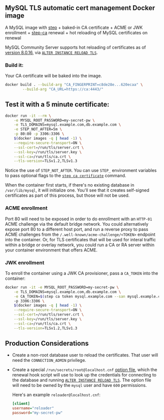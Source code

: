 ## MySQL TLS automatic cert management Docker image

A MySQL image with [step](https://github.com/smallstep/cli) + baked-in CA certificate + ACME or JWK enrollment + [step-ca](https://github.com/smallstep/certificates) renewal + hot reloading of MySQL certificates on renewal

MySQL Community Server supports hot reloading of certificates as of [version 8.0.16](https://forums.mysql.com/read.php?3,674339,674339), via [`ALTER INSTANCE RELOAD TLS`](https://dev.mysql.com/doc/refman/8.0/en/alter-instance.html).

### Build it:

Your CA certificate will be baked into the image.

```bash
docker build . --build-arg "CA_FINGERPRINT=c8de28e...620ecaa" \
        --build-arg "CA_URL=https://ca:4443/"
```

## Test it with a 5 minute certificate:

```bash
docker run -it --rm \
	-e MYSQL_ROOT_PASSWORD=my-secret-pw \
    -e TLS_DOMAINS=mysql.example.com,db.example.com \
	-e STEP_NOT_AFTER=5m \
	-p 80:80 -p 3306:3306 \
    $(docker images -q | head -1) \
    --require-secure-transport=ON \
    --ssl-cert=/run/tls/server.crt \
    --ssl-key=/run/tls/server.key \
    --ssl-ca=/run/tls/ca.crt \
    --tls-version=TLSv1.2,TLSv1.3
```

Notice the use of `STEP_NOT_AFTER`. You can use `STEP_` environment variables to pass optional flags to the [`step ca certificate`](https://smallstep.com/docs/step-cli/reference/ca/certificate) command.

When the container first starts, if there's no existing database in `/var/lib/mysql`, it will initialize one.
You'll see that it creates self-signed certificates as part of this process, but those will not be used.


### ACME enrollment

Port 80 will need to be exposed in order to do enrollment with an `HTTP-01` ACME challenge via the default bridge network. You could alternatively expose port 80 to a different host port, and run a reverse proxy to pass ACME challenges from the `/.well-known/acme-challenge/<TOKEN>` endpoint into the container. Or, for TLS certificates that will be used for  interal traffic within a bridge or overlay network, you could run a CA or RA server within your container environment that offers ACME.

### JWK enrollment

To enroll the container using a JWK CA provisioner, pass a `CA_TOKEN` into the container:

```bash
docker run -it -e MYSQL_ROOT_PASSWORD=my-secret-pw \
    -e TLS_DOMAINS=mysql.example.com,db.example.com \
	-e CA_TOKEN=$(step ca token mysql.example.com --san mysql.example.com --san db.example.com)
	-p 3306:3306 \
	$(docker images -q | head -1) \
    --require-secure-transport=ON \
    --ssl-cert=/run/tls/server.crt \
    --ssl-key=/run/tls/server.key \
    --ssl-ca=/run/tls/ca.crt \
    --tls-version=TLSv1.2,TLSv1.3
```

## Production Considerations

- Create a non-root database user to reload the certificates. That user will need the `CONNECTION_ADMIN` privilege.
- Create a special `/run/secrets/root@localhost.cnf` [option file](https://dev.mysql.com/doc/refman/8.0/en/option-files.html), which the renewal hook script will use to look up the credentials for connecting to the database and running [`ALTER INSTANCE RELOAD TLS`](https://dev.mysql.com/doc/refman/8.0/en/alter-instance.html). The option file will need to be owned by the `mysql` user and have `600` permissions.

  Here's an example `reloader@localhost.cnf`:

  ```ini
  [client]
  username="reloader"
  password="my-secret-pw"
  ```

